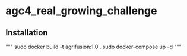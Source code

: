 # agc4_real_growing_challenge

## Installation

"""
sudo docker build -t agrifusion:1.0 .
sudo docker-compose up -d
"""